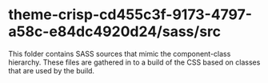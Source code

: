 # theme-crisp-cd455c3f-9173-4797-a58c-e84dc4920d24/sass/src

This folder contains SASS sources that mimic the component-class hierarchy. These files
are gathered in to a build of the CSS based on classes that are used by the build.

